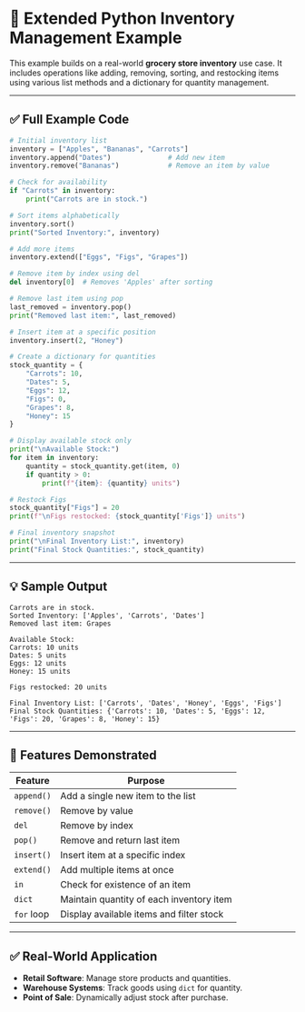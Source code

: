 
# 🛒 Extended Python Inventory Management Example

This example builds on a real-world **grocery store inventory** use case. It includes operations like adding, removing, sorting, and restocking items using various list methods and a dictionary for quantity management.

---

## ✅ Full Example Code

```python
# Initial inventory list
inventory = ["Apples", "Bananas", "Carrots"]
inventory.append("Dates")              # Add new item
inventory.remove("Bananas")            # Remove an item by value

# Check for availability
if "Carrots" in inventory:
    print("Carrots are in stock.")

# Sort items alphabetically
inventory.sort()
print("Sorted Inventory:", inventory)

# Add more items
inventory.extend(["Eggs", "Figs", "Grapes"])

# Remove item by index using del
del inventory[0]  # Removes 'Apples' after sorting

# Remove last item using pop
last_removed = inventory.pop()
print("Removed last item:", last_removed)

# Insert item at a specific position
inventory.insert(2, "Honey")

# Create a dictionary for quantities
stock_quantity = {
    "Carrots": 10,
    "Dates": 5,
    "Eggs": 12,
    "Figs": 0,
    "Grapes": 8,
    "Honey": 15
}

# Display available stock only
print("\nAvailable Stock:")
for item in inventory:
    quantity = stock_quantity.get(item, 0)
    if quantity > 0:
        print(f"{item}: {quantity} units")

# Restock Figs
stock_quantity["Figs"] = 20
print(f"\nFigs restocked: {stock_quantity['Figs']} units")

# Final inventory snapshot
print("\nFinal Inventory List:", inventory)
print("Final Stock Quantities:", stock_quantity)
```

---

## 💡 Sample Output

```
Carrots are in stock.
Sorted Inventory: ['Apples', 'Carrots', 'Dates']
Removed last item: Grapes

Available Stock:
Carrots: 10 units
Dates: 5 units
Eggs: 12 units
Honey: 15 units

Figs restocked: 20 units

Final Inventory List: ['Carrots', 'Dates', 'Honey', 'Eggs', 'Figs']
Final Stock Quantities: {'Carrots': 10, 'Dates': 5, 'Eggs': 12, 'Figs': 20, 'Grapes': 8, 'Honey': 15}
```

---

## 📌 Features Demonstrated

| Feature       | Purpose                                 |
|---------------|------------------------------------------|
| `append()`    | Add a single new item to the list        |
| `remove()`    | Remove by value                          |
| `del`         | Remove by index                          |
| `pop()`       | Remove and return last item              |
| `insert()`    | Insert item at a specific index          |
| `extend()`    | Add multiple items at once               |
| `in`          | Check for existence of an item           |
| `dict`        | Maintain quantity of each inventory item |
| `for` loop    | Display available items and filter stock |

---

## ✅ Real-World Application

- **Retail Software**: Manage store products and quantities.
- **Warehouse Systems**: Track goods using `dict` for quantity.
- **Point of Sale**: Dynamically adjust stock after purchase.

